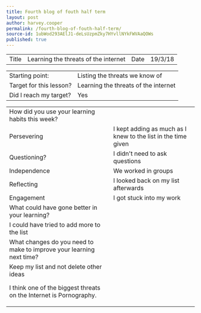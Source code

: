 ```yaml
---
title: Fourth blog of fouth half term
layout: post
author: harvey.cooper
permalink: /fourth-blog-of-fouth-half-term/
source-id: 1ubWod293AElJ1-deLsUzpmZky7HYvllNYkFWVAaQOWs
published: true
---
```

 

<table>
  <tr>
    <td>Title</td>
    <td>Learning the threats of the internet</td>
    <td>Date</td>
    <td>19/3/18</td>
  </tr>
</table>


<table>
  <tr>
    <td>Starting point:</td>
    <td>Listing the threats we know of</td>
  </tr>
  <tr>
    <td>Target for this lesson?</td>
    <td>Learning the threats of the internet</td>
  </tr>
  <tr>
    <td>Did I reach my target? </td>
    <td>Yes</td>
  </tr>
</table>


<table>
  <tr>
    <td>How did you use your learning habits this week?</td>
    <td></td>
  </tr>
  <tr>
    <td>Persevering</td>
    <td>I kept adding as much as I knew to the list in the time given</td>
  </tr>
  <tr>
    <td>Questioning?</td>
    <td>I didn't need to ask questions</td>
  </tr>
  <tr>
    <td>Independence</td>
    <td>We worked in groups</td>
  </tr>
  <tr>
    <td>Reflecting</td>
    <td>I looked back on my list afterwards</td>
  </tr>
  <tr>
    <td>Engagement</td>
    <td>I got stuck into my work</td>
  </tr>
  <tr>
    <td>What could have gone better in your learning?</td>
    <td></td>
  </tr>
  <tr>
    <td>I could have tried to add more to the list</td>
    <td></td>
  </tr>
  <tr>
    <td>What changes do you need to make to improve your learning next time?</td>
    <td></td>
  </tr>
  <tr>
    <td>Keep my list and not delete other ideas









I think one of the biggest threats on the Internet is Pornography.</td>
    <td></td>
  </tr>
</table>


